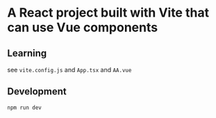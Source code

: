 # A React project built with Vite that can use Vue components  

## Learning
see `vite.config.js` and `App.tsx` and `AA.vue`  

## Development  
`npm run dev`
